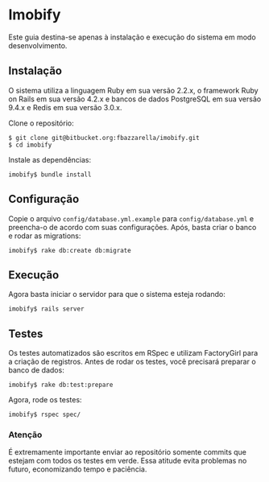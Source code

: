 # Imobify

Este guia destina-se apenas à instalação e execução do sistema em modo desenvolvimento.

## Instalação

O sistema utiliza a linguagem Ruby em sua versão 2.2.x, o framework Ruby on Rails em sua versão 4.2.x e bancos de dados PostgreSQL em sua versão 9.4.x e Redis em sua versão 3.0.x.

Clone o repositório:

    $ git clone git@bitbucket.org:fbazzarella/imobify.git
    $ cd imobify

Instale as dependências:

    imobify$ bundle install

## Configuração

Copie o arquivo `config/database.yml.example` para `config/database.yml` e preencha-o de acordo com suas configurações. Após, basta criar o banco e rodar as migrations:

    imobify$ rake db:create db:migrate

## Execução

Agora basta iniciar o servidor para que o sistema esteja rodando:

    imobify$ rails server

## Testes

Os testes automatizados são escritos em RSpec e utilizam FactoryGirl para a criação de registros. Antes de rodar os testes, você precisará preparar o banco de dados:

    imobify$ rake db:test:prepare
    
Agora, rode os testes:

    imobify$ rspec spec/

### Atenção

É extremamente importante enviar ao repositório somente commits que estejam com todos os testes em verde. Essa atitude evita problemas no futuro, economizando tempo e paciência.
